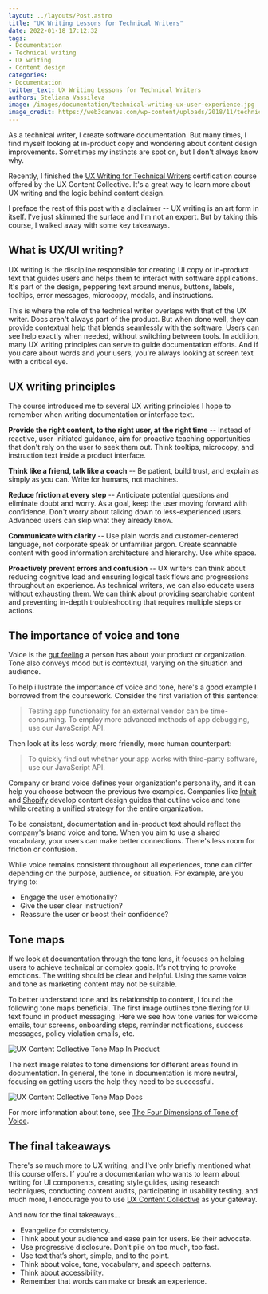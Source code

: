 ```yaml
---
layout: ../layouts/Post.astro
title: "UX Writing Lessons for Technical Writers"
date: 2022-01-18 17:12:32
tags:
- Documentation
- Technical writing
- UX writing
- Content design
categories:
- Documentation
twitter_text: UX Writing Lessons for Technical Writers
authors: Steliana Vassileva
image: /images/documentation/technical-writing-ux-user-experience.jpg
image_credit: https://web3canvas.com/wp-content/uploads/2018/11/technical-writing-ux-user-experience.jpg
---
```


As a technical writer, I create software documentation. But many times, I find myself looking at in-product copy and wondering about content design improvements. Sometimes my instincts are spot on, but I don't always know why.

Recently, I finished the [UX Writing for Technical Writers](https://uxcontent.com/ux-writing-for-tech-writers/) certification course offered by the UX Content Collective. It's a great way to learn more about UX writing and the logic behind content design.

I preface the rest of this post with a disclaimer -- UX writing is an art form in itself. I've just skimmed the surface and I'm not an expert. But by taking this course, I walked away with some key takeaways.

## What is UX/UI writing?

UX writing is the discipline responsible for creating UI copy or in-product text that guides users and helps them to interact with software applications. It's part of the design, peppering text around menus, buttons, labels, tooltips, error messages, microcopy, modals, and instructions.

This is where the role of the technical writer overlaps with that of the UX writer. Docs aren't always part of the product. But when done well, they can provide contextual help that blends seamlessly with the software. Users can see help exactly when needed, without switching between tools. In addition, many UX writing principles can serve to guide documentation efforts. And if you care about words and your users, you're always looking at screen text with a critical eye.

## UX writing principles

The course introduced me to several UX writing principles I hope to remember when writing documentation or interface text.

**Provide the right content, to the right user, at the right time** -- Instead of reactive, user-initiated guidance, aim for proactive teaching opportunities that don't rely on the user to seek them out. Think tooltips, microcopy, and instruction text inside a product interface.

**Think like a friend, talk like a coach** -- Be patient, build trust, and explain as simply as you can. Write for humans, not machines.

**Reduce friction at every step** -- Anticipate potential questions and eliminate doubt and worry. As a goal, keep the user moving forward with confidence. Don't worry about talking down to less-experienced users. Advanced users can skip what they already know.

**Communicate with clarity** -- Use plain words and customer-centered language, not corporate speak or unfamiliar jargon. Create scannable content with good information architecture and hierarchy. Use white space.

**Proactively prevent errors and confusion** -- UX writers can think about reducing cognitive load and ensuring logical task flows and progressions throughout an experience. As technical writers, we can also educate users without exhausting them. We can think about providing searchable content and preventing in-depth troubleshooting that requires multiple steps or actions.

## The importance of voice and tone

Voice is the [gut feeling](https://uxdesign.cc/ux-writing-using-voice-principles-and-a-tone-map-to-write-consistently-4337570ee8f5#:~:text=Understanding%20the%20difference%20is%20vital,gets%20communicated%20across%20an%20experience.&text=The%20tone%20of%20your%20writing,you're%20trying%20to%20convey.) a person has about your product or organization. Tone also conveys mood but is contextual, varying on the situation and audience.

To help illustrate the importance of voice and tone, here's a good example I borrowed from the coursework. Consider the first variation of this sentence:

> Testing app functionality for an external vendor can be time-consuming. To employ more advanced methods of app debugging, use our JavaScript API.

Then look at its less wordy, more friendly, more human counterpart:

> To quickly find out whether your app works with third-party software, use our JavaScript API.

Company or brand voice defines your organization's personality, and it can help you choose between the previous two examples. Companies like [Intuit](https://contentdesign.intuit.com/voice-tone/writing-for-intuit/#intuit-voice-principles) and [Shopify](https://polaris.shopify.com/content/voice-and-tone) develop content design guides that outline voice and tone while creating a unified strategy for the entire organization.

To be consistent, documentation and in-product text should reflect the company's brand voice and tone. When you aim to use a shared vocabulary, your users can make better connections. There's less room for friction or confusion.

While voice remains consistent throughout all experiences, tone can differ depending on the purpose, audience, or situation. For example, are you trying to:

* Engage the user emotionally?
* Give the user clear instruction?
* Reassure the user or boost their confidence?

## Tone maps

If we look at documentation through the tone lens, it focuses on helping users to achieve technical or complex goals. It’s not trying to provoke emotions. The writing should be clear and helpful. Using the same voice and tone as marketing content may not be suitable.

To better understand tone and its relationship to content, I found the following tone maps beneficial. The first image outlines tone flexing for UI text found in product messaging. Here we see how tone varies for welcome emails, tour screens, onboarding steps, reminder notifications, success messages, policy violation emails, etc.

![UX Content Collective Tone Map In Product](/images/documentation/uxcollective-tone-map-product.png)

The next image relates to tone dimensions for different areas found in documentation. In general, the tone in documentation is more neutral, focusing on getting users the help they need to be successful.

![UX Content Collective Tone Map Docs](/images/documentation/uxcollective-tone-map-docs.png)

For more information about tone, see [The Four Dimensions of Tone of Voice](https://www.nngroup.com/articles/tone-of-voice-dimensions/).

## The final takeaways

There's so much more to UX writing, and I've only briefly mentioned what this course offers. If you're a documentarian who wants to learn about writing for UI components, creating style guides, using research techniques, conducting content audits, participating in usability testing, and much more, I encourage you to use [UX Content Collective](https://uxcontent.com/) as your gateway.

And now for the final takeaways...

* Evangelize for consistency.
* Think about your audience and ease pain for users. Be their advocate.
* Use progressive disclosure. Don’t pile on too much, too fast.
* Use text that’s short, simple, and to the point.
* Think about voice, tone, vocabulary, and speech patterns.
* Think about accessibility.
* Remember that words can make or break an experience.